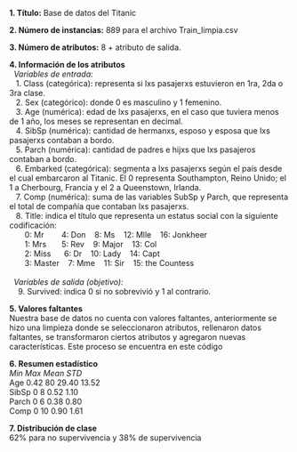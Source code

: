 **1. Título:** Base de datos del Titanic
   
**2. Número de instancias:** 889 para el archivo Train_limpia.csv
   
**3. Número de atributos:** 8 + atributo de salida.
   
**4. Información de los atributos**   <br>
&nbsp;&nbsp;*Variables de entrada:*<br>
  	&nbsp;&nbsp;&nbsp;1. Class (categórica): representa si lxs pasajerxs estuvieron en 1ra, 2da o 3ra clase. <br>
	&nbsp;&nbsp;&nbsp;2.  Sex (categórico): donde 0 es masculino y 1 femenino.<br>
	&nbsp;&nbsp;&nbsp;3. Age (numérica): edad de lxs pasajerxs, en el caso que tuviera menos de 1 año, los meses se representan en decimal. <br>
	&nbsp;&nbsp;&nbsp;4. SibSp (numérica): cantidad de hermanxs, esposo y esposa que lxs pasajerxs contaban a bordo. <br>
	&nbsp;&nbsp;&nbsp;5. Parch (numérica): cantidad de padres e hijxs que lxs pasajeros contaban a bordo. <br>
	&nbsp;&nbsp;&nbsp;6. Embarked (categórica): segmenta a lxs pasajerxs según el país desde el cual embarcaron al Titanic. El 0 representa Southampton, Reino Unido; el 1 a Cherbourg, Francia y el 2 a Queenstown, Irlanda. <br>
	&nbsp;&nbsp;&nbsp;7. Comp (numérica): suma de las variables SubSp y Parch, que representa el total de compañía que contaban lxs pasajerxs. <br>
	&nbsp;&nbsp;&nbsp;8. Title: indica el título que representa un estatus social con la siguiente codificación: <br>
          &nbsp;&nbsp;&nbsp;&nbsp;&nbsp;&nbsp;&nbsp;0: Mr&nbsp;&nbsp;&nbsp;&nbsp;&nbsp;&nbsp;&nbsp;&nbsp;4: Don&nbsp;&nbsp;&nbsp;&nbsp;8: Ms&nbsp;&nbsp;&nbsp;&nbsp;12: Mlle&nbsp;&nbsp;&nbsp;&nbsp;16: Jonkheer  <br>
          &nbsp;&nbsp;&nbsp;&nbsp;&nbsp;&nbsp;&nbsp;1: Mrs&nbsp;&nbsp;&nbsp;&nbsp;&nbsp;&nbsp;&nbsp;5: Rev&nbsp;&nbsp;&nbsp;&nbsp;9: Major&nbsp;&nbsp;&nbsp;&nbsp;13: Col  <br>
          &nbsp;&nbsp;&nbsp;&nbsp;&nbsp;&nbsp;&nbsp;2: Miss&nbsp;&nbsp;&nbsp;&nbsp;&nbsp;&nbsp;6: Dr&nbsp;&nbsp;&nbsp;&nbsp;10: Lady&nbsp;&nbsp;&nbsp;&nbsp;14: Capt  <br>
          &nbsp;&nbsp;&nbsp;&nbsp;&nbsp;&nbsp;&nbsp;3: Master&nbsp;&nbsp;&nbsp;&nbsp;7: Mme&nbsp;&nbsp;&nbsp;&nbsp;11: Sir&nbsp;&nbsp;&nbsp;&nbsp;15: the Countess<br>   
&nbsp;&nbsp;*Variables de salida (objetivo):*  <br>
      &nbsp;&nbsp;&nbsp; 9. Survived: indica 0 si no sobrevivió y 1 al contrario.  <br>

**5. Valores faltantes**  <br>
Nuestra base de datos no cuenta con valores faltantes, anteriormente se hizo una limpieza donde se seleccionaron atributos, rellenaron datos faltantes, se transformaron ciertos atributos y agregaron nuevas características. Este proceso se encuentra en este código  <br>

**6. Resumen estadístico**  <br>
		*Min      Max     Mean 	  STD*  <br>
Age		0.42	  80      29.40	  13.52   <br>
SibSp		0	  8	  0.52	  1.10  <br>
Parch		0	  6	  0.38	  0.80  <br>
Comp		0	  10      0.90	  1.61  <br>

**7. Distribución de clase**  
62% para no supervivencia y 38% de supervivencia

